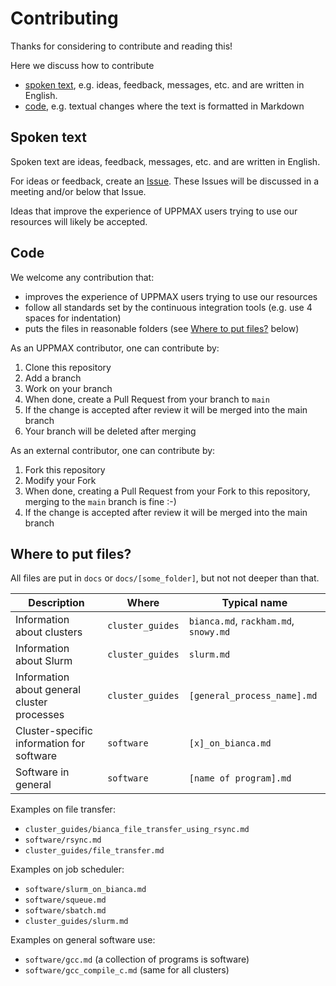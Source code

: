 # Contributing

Thanks for considering to contribute and reading this!

Here we discuss how to contribute

- [spoken text](#spoken-text), e.g. ideas, feedback, messages, etc. and are written in English.
- [code](#code), e.g. textual changes where the text is formatted in Markdown

## Spoken text

Spoken text are ideas, feedback, messages, etc. and are written in English.

For ideas or feedback, create an [Issue](https://github.com/UPPMAX/UPPMAX-documentation/issues).
These Issues will be discussed in a meeting and/or below that Issue.

Ideas that improve the experience of UPPMAX users trying to use our resources will likely be accepted.

## Code

We welcome any contribution that:

- improves the experience of UPPMAX users trying to use our resources
- follow all standards set by the continuous integration tools (e.g. use 4 spaces for indentation)
- puts the files in reasonable folders (see [Where to put files?](#where-to-put-files) below)

As an UPPMAX contributor, one can contribute by:

1. Clone this repository
1. Add a branch
1. Work on your branch
1. When done, create a Pull Request from your branch to `main`
1. If the change is accepted after review it will be merged into the main branch
1. Your branch will be deleted after merging

As an external contributor, one can contribute by:

1. Fork this repository
1. Modify your Fork
1. When done, creating a Pull Request from your Fork to this repository,
   merging to the `main` branch is fine :-)
1. If the change is accepted after review it will be merged into the main branch

## Where to put files?

All files are put in `docs` or `docs/[some_folder]`, 
but not not deeper than that.

Description                                | Where          | Typical name
-------------------------------------------|----------------|------------------------------------------
Information about clusters                 |`cluster_guides`|`bianca.md`, `rackham.md`, `snowy.md`
Information about Slurm                    |`cluster_guides`|`slurm.md`
Information about general cluster processes|`cluster_guides`|`[general_process_name].md`
Cluster-specific information for software  |`software`      |`[x]_on_bianca.md`
Software in general                        |`software`      |`[name of program].md`

Examples on file transfer:

- `cluster_guides/bianca_file_transfer_using_rsync.md`
- `software/rsync.md`
- `cluster_guides/file_transfer.md`

Examples on job scheduler:

- `software/slurm_on_bianca.md`
- `software/squeue.md`
- `software/sbatch.md`
- `cluster_guides/slurm.md`

Examples on general software use:

- `software/gcc.md` (a collection of programs is software)
- `software/gcc_compile_c.md` (same for all clusters)
